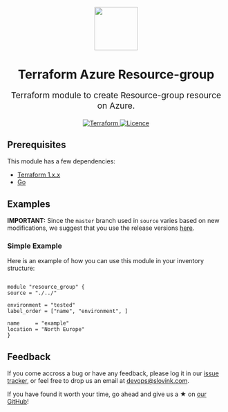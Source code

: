 
<p align="center"> <img src="https://user-images.githubusercontent.com/50652676/62349836-882fef80-b51e-11e9-99e3-7b974309c7e3.png" width="100" height="100"></p>


<h1 align="center">
    Terraform Azure Resource-group
</h1>

<p align="center" style="font-size: 1.2rem;"> 
    Terraform module to create Resource-group resource on Azure.
     </p>

<p align="center">

<a href="https://www.terraform.io">
  <img src="https://img.shields.io/badge/Terraform-v1.1.7-green" alt="Terraform">
</a>
<a href="LICENSE.md">
  <img src="https://img.shields.io/badge/License-APACHE-blue.svg" alt="Licence">
</a>






## Prerequisites

This module has a few dependencies:

- [Terraform 1.x.x](https://learn.hashicorp.com/terraform/getting-started/install.html)
- [Go](https://golang.org/doc/install)







## Examples


**IMPORTANT:** Since the `master` branch used in `source` varies based on new modifications, we suggest that you use the release versions [here](https://github.com/slovink/terraform-azure-resource-group/releases).


### Simple Example
Here is an example of how you can use this module in your inventory structure:
  ```hcl

module "resource_group" {
  source = "./../"

  environment = "tested"
  label_order = ["name", "environment", ]

  name     = "example"
  location = "North Europe"
}

  ```



## Feedback
If you come accross a bug or have any feedback, please log it in our [issue tracker](https://github.com/slovink/terraform-azure-resource-group/issues), or feel free to drop us an email at [devops@slovink.com](mailto:devops@slovink.com).

If you have found it worth your time, go ahead and give us a ★ on [our GitHub](https://github.com/slovink/terraform-azure-resource-group)!
